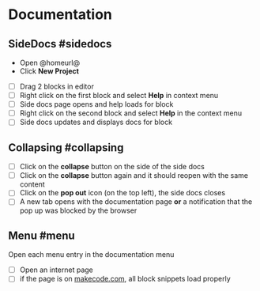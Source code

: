 # Documentation

## SideDocs #sidedocs

* Open @homeurl@
* Click **New Project**
* [ ] Drag 2 blocks in editor
* [ ] Right click on the first block and select **Help** in context menu
* [ ] Side docs page opens and help loads for block    
* [ ] Right click on the second block and select **Help** in the context menu
* [ ] Side docs updates and displays docs for block

## Collapsing #collapsing

* [ ] Click on the **collapse** button on the side of the side docs
* [ ] Click on the **collapse** button again and it should reopen with the same content
* [ ] Click on the **pop out** icon (on the top left), the side docs closes
* [ ] A new tab opens with the documentation page **or** a notification that the pop up was blocked by the browser

## Menu #menu

Open each menu entry in the documentation menu

* [ ] Open an internet page
* [ ] if the page is on [makecode.com](https://makecode.com), all block snippets load properly